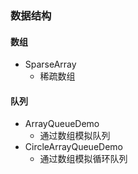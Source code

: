 ### 数据结构

#### 数组
- SparseArray
    - 稀疏数组 

#### 队列
- ArrayQueueDemo
    - 通过数组模拟队列
- CircleArrayQueueDemo
    - 通过数组模拟循环队列  